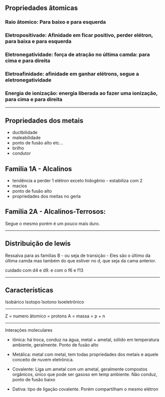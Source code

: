 ## Propriedades âtomicas

### Raio âtomico: Para baixo e para esquerda
### Eletropositivade: Afinidade em ficar positivo, perder elétron, para baixa e para esquerda
### Eletronegatividade:  força de atração no última camda: para cima e para direita 

### Eletroafinidade: afinidade em ganhar elétrons, segue a eletronegatividade 
### Energia de ionização: energia liberada ao fazer uma ionização, para cima e para direita 

---
## Propriedades dos metais

- ductbilidade
- maleabilidade
- ponto de fusão alto etc...
- brilho
- condutor

## Familia 1A - Alcalinos

- tendência a perder 1 elétron exceto hidogênio - estabiliza com 2
- macios
- ponto de fusão alto
- propriedades dos meitas no gerla

## Familia 2A - Alcalinos-Terrosos:

Segue o mesmo porém é um pouco mais duro. 


----
## Distribuição de lewis

Ressalva para as familias B - ou seja de transição - Eles são o último da última camda mas também do que estiver no d, que seja da cama anterior.


cuidado com d4 e d9. e com o f6 e f13

---
## Características

Isobárico
Isotopo
Isotono
Isoeletrônico

---

Z = numero âtomico = protons
A = massa = p + n 

---

Interações moleculares

- Iônica: há troca, conduz na água, metal + ametal, sólido em temperatura ambiente, geralmente. Ponto de fusão alto

- Metálica: metal com metal, tem todas propriedades dos metais e aquele conceito de nuvem eletrônica. 

- Covalente: Liga um ametal com um ametal, geralmente compostos orgânicos, único que pode ser gasoso em temp ambiente.  Não conduz, ponto de fusão baixo

- Dativa: tipo de ligação covalente. Porém compartilham o mesmo elétron 

